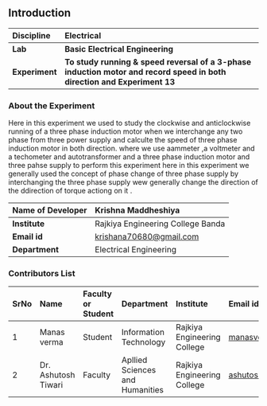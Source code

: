 ## Introduction


<b>Discipline | <b>Electrical 
:--|:--|
<b> Lab | <b> Basic Electrical Engineering 
<b> Experiment|     <b> To study running & speed reversal of a 3-phase induction motor and record speed in both direction and Experiment 13

### About the Experiment 
Here in this experiment we used to study the clockwise and anticlockwise running of a three phase induction motor when we interchange any two phase from three power supply and calculte the speed of three phase induction motor in both direction. where we use aammeter ,a voltmeter and a techometer and autotransformer and a three phase induction motor and three pahse supply to perform this experiment here in this experiment we generally used the concept of phase change of three phase supply by interchanging the three phase supply wew generally change the direction of the ddirection of torque actiong on it .

<b>Name of Developer | <b> Krishna Maddheshiya
:--|:--|
<b> Institute | Rajkiya Engineering College Banda <b> 
<b> Email id|   krishana70680@gmail.com  <b>  
<b> Department |  Electrical Engineering  

### Contributors List

SrNo | Name | Faculty or Student | Department| Institute | Email id
:--|:--|:--|:--|:--|:--|
1 | Manas verma  | Student | Information Technology | Rajkiya Engineering College | manasverma012345@gmail.com
2 | Dr. Ashutosh Tiwari | Faculty | Apllied Sciences and Humanities  | Rajkiya Engineering College| ashutosh.tiwari@recbanda.ac.in.
